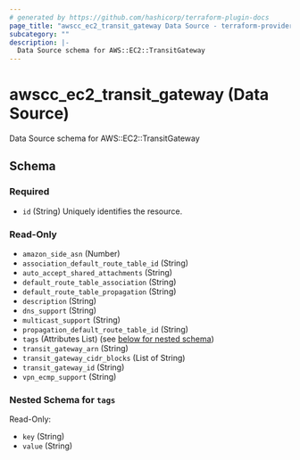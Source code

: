 ```yaml
---
# generated by https://github.com/hashicorp/terraform-plugin-docs
page_title: "awscc_ec2_transit_gateway Data Source - terraform-provider-awscc"
subcategory: ""
description: |-
  Data Source schema for AWS::EC2::TransitGateway
---
```


# awscc_ec2_transit_gateway (Data Source)

Data Source schema for AWS::EC2::TransitGateway



<!-- schema generated by tfplugindocs -->
## Schema

### Required

- `id` (String) Uniquely identifies the resource.

### Read-Only

- `amazon_side_asn` (Number)
- `association_default_route_table_id` (String)
- `auto_accept_shared_attachments` (String)
- `default_route_table_association` (String)
- `default_route_table_propagation` (String)
- `description` (String)
- `dns_support` (String)
- `multicast_support` (String)
- `propagation_default_route_table_id` (String)
- `tags` (Attributes List) (see [below for nested schema](#nestedatt--tags))
- `transit_gateway_arn` (String)
- `transit_gateway_cidr_blocks` (List of String)
- `transit_gateway_id` (String)
- `vpn_ecmp_support` (String)

<a id="nestedatt--tags"></a>
### Nested Schema for `tags`

Read-Only:

- `key` (String)
- `value` (String)
